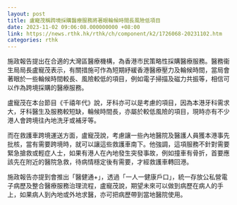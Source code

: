```yaml
---
layout: post
title: 盧寵茂稱跨境採購醫療服務將著眼輪候時間長風險低項目
date: 2023-11-02 09:06:08.000000000 +08:00
link: https://news.rthk.hk/rthk/ch/component/k2/1726068-20231102.htm
categories: rthk
---
```


施政報告提出在合適的大灣區醫療機構，為香港市民策略性採購醫療服務。醫務衞生局局長盧寵茂表示，有關措施可作為短期紓緩香港醫療壓力及輪候時間，當局會著眼於一些輪候時間較長、風險較低的項目，例如電子掃描及磁力共振等，相信可以作為跨境採購的醫療服務。

盧寵茂在本台節目《千禧年代》說，牙科亦可以是考慮的項目，因為本港牙科需求大，牙科醫生及服務較短缺，輪候時間長，亦屬於較低風險的項目，現時亦有不少港人會跨境往內地洗牙或補牙等。

而在救護車跨境運送方面，盧寵茂說，考慮讓一些內地醫院及醫護人員獲本港事先批核，當有需要跨境時，就可以讓這些救護車南下。他強調，這項服務不針對需要緊急搶救或輕症人士，如果有港人在內地發生突發事故，例如撞車有骨折，首要應該先在附近的醫院急救，待病情穩定後有需要，才經救護車轉回港。

施政報告亦提到會推出「醫健通+」，透過「一人一健康戶口」，統一存放公私營電子病歷及整合醫療服務治理流程，盧寵茂說，期望未來可以做到病歷在病人的手上，如果病人到內地或外地求醫，亦可把病歷帶到當地醫院使用。
